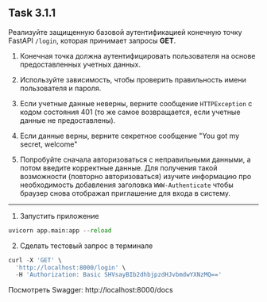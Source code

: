 ## Task 3.1.1

Реализуйте защищенную базовой аутентификацией конечную точку FastAPI `/login`, которая принимает запросы **GET**.

1. Конечная точка должна аутентифицировать пользователя на основе предоставленных учетных данных.

2. Используйте зависимость, чтобы проверить правильность имени пользователя и пароля.

3. Если учетные данные неверны, верните сообщение `HTTPException` с кодом состояния 401 (то же самое возвращается, если учетные данные не предоставлены).

4. Если данные верны, верните секретное сообщение "You got my secret, welcome"

5. Попробуйте сначала авторизоваться с неправильными данными, а потом введите корректные данные. Для получения такой возможности (повторно авторизоваться) изучите информацию про необходимость добавления заголовка `WWW-Authenticate` чтобы браузер снова отображал приглашение для входа в систему.

---

1. Запустить приложение
```python
uvicorn app.main:app --reload
```
2. Сделать тестовый запрос в терминале
```python
curl -X 'GET' \
  'http://localhost:8000/login' \
  -H 'Authorization: Basic SHVsayBIb2dhbjpzdHJvbmdwYXNzMQ==' 
```

Посмотреть Swagger: http://localhost:8000/docs